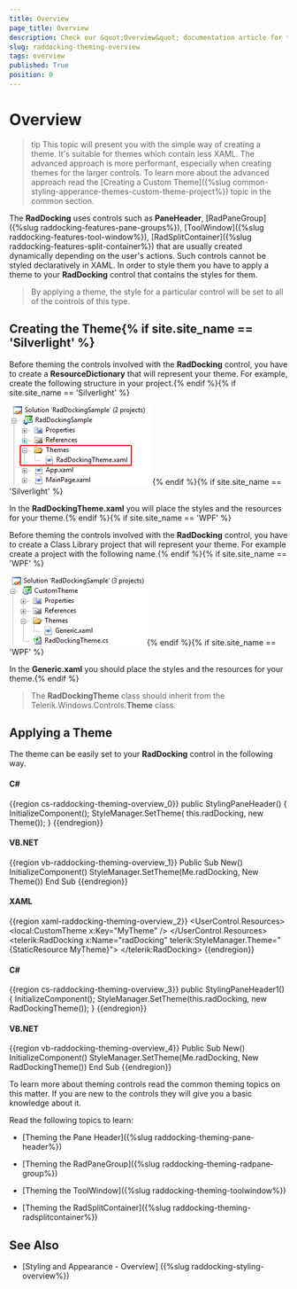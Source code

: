 ```yaml
---
title: Overview
page_title: Overview
description: Check our &quot;Overview&quot; documentation article for the RadDocking {{ site.framework_name }} control.
slug: raddocking-theming-overview
tags: overview
published: True
position: 0
---
```


# Overview

>tip This topic will present you with the simple way of creating a theme. It's suitable for themes which contain less XAML. The advanced approach is more performant, especially when creating themes for the larger controls. To learn more about the advanced approach read the [Creating a Custom Theme]({%slug common-styling-apperance-themes-custom-theme-project%}) topic in the common section.

The __RadDocking__ uses controls such as __PaneHeader__, [RadPaneGroup]({%slug raddocking-features-pane-groups%}), [ToolWindow]({%slug raddocking-features-tool-window%}), [RadSplitContainer]({%slug raddocking-features-split-container%}) that are usually created dynamically depending on the user's actions. Such controls cannot be styled declaratively in XAML. In order to style them you have to apply a theme to your __RadDocking__ control that contains the styles for them. 

>By applying a theme, the style for a particular control will be set to all of the controls of this type.

## Creating the Theme{% if site.site_name == 'Silverlight' %}

Before theming the controls involved with the __RadDocking__ control, you have to create a __ResourceDictionary__ that will represent your theme. For example, create the following structure in your project.{% endif %}{% if site.site_name == 'Silverlight' %}

![WPF RadDocking ](images/RadDocking_ThemingOverview_01.png){% endif %}{% if site.site_name == 'Silverlight' %}

In the __RadDockingTheme.xaml__ you will place the styles and the resources for your theme.{% endif %}{% if site.site_name == 'WPF' %}

Before theming the controls involved with the __RadDocking__ control, you have to create a Class Library project that will represent your theme. For example create a project with the following name.{% endif %}{% if site.site_name == 'WPF' %}

![WPF RadDocking ](images/RadDocking_ThemingOverview_02.png){% endif %}{% if site.site_name == 'WPF' %}

In the __Generic.xaml__ you should place the styles and the resources for your theme.{% endif %}

>The __RadDockingTheme__ class should inherit from the Telerik.Windows.Controls.__Theme__ class.

## Applying a Theme

The theme can be easily set to your __RadDocking__ control in the following way.

#### __C#__

{{region cs-raddocking-theming-overview_0}}
	public StylingPaneHeader()
	{
	    InitializeComponent();
	    StyleManager.SetTheme( this.radDocking, new Theme());
	}
{{endregion}}

#### __VB.NET__

{{region vb-raddocking-theming-overview_1}}
	Public Sub New()
		InitializeComponent()
		StyleManager.SetTheme(Me.radDocking, New Theme())
	End Sub
{{endregion}}

#### __XAML__

{{region xaml-raddocking-theming-overview_2}}
	<UserControl.Resources>
	    <local:CustomTheme x:Key="MyTheme" />
	 </UserControl.Resources>
	        <Grid>
	            <telerik:RadDocking x:Name="radDocking"
	                                telerik:StyleManager.Theme="{StaticResource MyTheme}">
	            </telerik:RadDocking>
	        </Grid>
{{endregion}}

#### __C#__

{{region cs-raddocking-theming-overview_3}}
	public StylingPaneHeader1()
	{
	    InitializeComponent();
	    StyleManager.SetTheme(this.radDocking, new RadDockingTheme());
	}
{{endregion}}

#### __VB.NET__

{{region vb-raddocking-theming-overview_4}}
	Public Sub New()
		InitializeComponent()
		StyleManager.SetTheme(Me.radDocking, New RadDockingTheme())
	End Sub
{{endregion}}

To learn more about theming controls read the common theming topics on this matter. If you are new to the controls they will give you a basic knowledge about it.

Read the following topics to learn:

* [Theming the Pane Header]({%slug raddocking-theming-pane-header%})

* [Theming the RadPaneGroup]({%slug raddocking-theming-radpane-group%})

* [Theming the ToolWindow]({%slug raddocking-theming-toolwindow%})

* [Theming the RadSplitContainer]({%slug raddocking-theming-radsplitcontainer%})

## See Also

 * [Styling and Appearance - Overview] ({%slug raddocking-styling-overview%}) 
